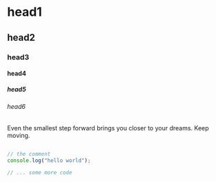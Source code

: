 # head1
## head2
### head3
#### head4
##### head5
###### head6

Even the smallest step forward brings you closer to your dreams. Keep moving.

```js

// the comment
console.log("hello world");

// ... some more code

```

